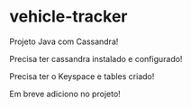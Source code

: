# vehicle-tracker

Projeto Java com Cassandra!

Precisa ter cassandra instalado e configurado!

Precisa ter o Keyspace e tables criado!

Em breve adiciono no projeto!
